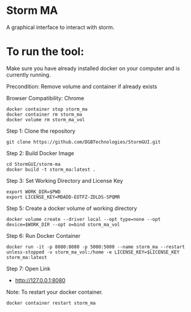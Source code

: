 # Storm MA

A graphical interface to interact with storm. 


# To run the tool:

Make sure you have already installed docker on your computer and is currently running. 

Precondition: Remove volume and container if already exists

Browser Compatibility: Chrome

```
docker container stop storm_ma
docker container rm storm_ma
docker volume rm storm_ma_vol
```

Step 1: Clone the repository

```
git clone https://github.com/DGBTechnologies/StormGUI.git
```

Step 2: Build Docker Image

```
cd StormGUI/storm-ma 
docker build -t storm_ma:latest .
```

Step 3: Set Working Directory and License Key

```
export WORK_DIR=$PWD
export LICENSE_KEY=MDADD-EOTFZ-ZDLDS-SPQMR
```

Step 5: Create a docker volume  of working directory

```
docker volume create --driver local --opt type=none --opt device=$WORK_DIR --opt o=bind storm_ma_vol
```


Step 6: Run Docker Container

```
docker run -it -p 8080:8080 -p 5000:5000 --name storm_ma --restart unless-stopped -v storm_ma_vol:/home -e LICENSE_KEY=$LICENSE_KEY storm_ma:latest
```

Step 7: Open Link 

- http://127.0.0.1:8080


Note: To restart your docker container.

```
docker container restart storm_ma
```

